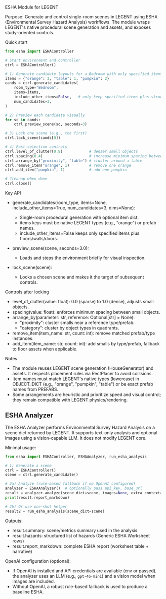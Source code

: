 ESHA Module for LEGENT

Purpose: Generate and control single-room scenes in LEGENT using ESHA (Environmental Survey Hazard Analysis) workflows. The module wraps LEGENT's native procedural scene generation and assets, and exposes study-oriented controls.

Quick start

```python
from esha import ESHAController

# Start environment and controller
ctrl = ESHAController()

# 1) Generate candidate layouts for a Bedroom with only specified items
items = {"orange": 3, "table": 1, "pumpkin": 2}
cands = ctrl.generate_candidates(
    room_type="Bedroom",
    items=items,
    include_other_items=False,   # only keep specified items plus structure
    num_candidates=3,
)

# 2) Preview each candidate visually
for sc in cands:
    ctrl.preview_scene(sc, seconds=3)

# 3) Lock one scene (e.g., the first)
ctrl.lock_scene(cands[0])

# 4) Post-selection controls
ctrl.level_of_clutter(0.8)            # denser small objects
ctrl.spacing(0.4)                     # increase minimum spacing between small objects
ctrl.arrange_by("proximity", "table") # cluster around a table
ctrl.remove_item("orange", 1)         # remove one orange
ctrl.add_item("pumpkin", 1)           # add one pumpkin

# Cleanup when done
ctrl.close()
```

Key API

- generate_candidates(room_type, items=None, include_other_items=True, num_candidates=3, dims=None):
  - Single-room procedural generation with optional item dict.
  - items keys must be native LEGENT types (e.g., "orange") or prefab names.
  - include_other_items=False keeps only specified items plus floors/walls/doors.

- preview_scene(scene, seconds=3.0):
  - Loads and steps the environment briefly for visual inspection.

- lock_scene(scene):
  - Locks a chosen scene and makes it the target of subsequent controls.

Controls after locking

- level_of_clutter(value: float): 0.0 (sparse) to 1.0 (dense), adjusts small objects.
- spacing(value: float): enforces minimum spacing between small objects.
- arrange_by(parameter: str, reference: Optional[str] = None):
  - "proximity": cluster smalls near a reference type/prefab.
  - "category": cluster by object types in quadrants.
- remove_item(item_name: str, count: int): remove matched prefab/type instances.
- add_item(item_name: str, count: int): add smalls by type/prefab, fallback to floor assets when applicable.

Notes

- The module reuses LEGENT scene generation (HouseGenerator) and assets. It respects placement rules via RectPlacer to avoid collisions.
- Item names must match LEGENT's native types (lowercase) in OBJECT_DICT (e.g., "orange", "pumpkin", "table") or be exact prefab names from PREFABS.
- Some arrangements are heuristic and prioritize speed and visual control; they remain compatible with LEGENT physics/rendering.


ESHA Analyzer
-------------

The ESHA Analyzer performs Environmental Survey Hazard Analysis on a scene dict returned by LEGENT. It supports text-only analysis and optional images using a vision-capable LLM. It does not modify LEGENT core.

Minimal usage:

```python
from esha import ESHAController, ESHAAnalyzer, run_esha_analysis

# 1) Generate a scene
ctrl = ESHAController()
scene = ctrl.generate_candidate()

# 2a) Analyze (rule-based fallback if no OpenAI configured)
analyzer = ESHAAnalyzer()  # optionally pass api_key, base_url
result = analyzer.analyze(scene_dict=scene, images=None, extra_context="Warehouse robot")
print(result.report_markdown)

# 2b) Or use one-shot helper
result2 = run_esha_analysis(scene_dict=scene)
```

Outputs:

- result.summary: scene/metrics summary used in the analysis
- result.hazards: structured list of hazards (Generic ESHA Worksheet rows)
- result.report_markdown: complete ESHA report (worksheet table + narrative)

OpenAI configuration (optional):

- If OpenAI is installed and API credentials are available (env or passed), the analyzer uses an LLM (e.g., `gpt-4o-mini`) and a vision model when images are included.
- Without OpenAI, a robust rule-based fallback is used to produce a baseline ESHA.

